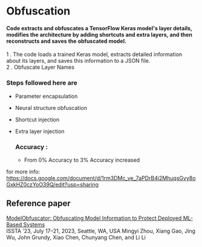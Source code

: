 # Obfuscation

#### Code extracts and obfuscates a TensorFlow Keras model's layer details, modifies the architecture by adding shortcuts and extra layers, and then reconstructs and saves the obfuscated model.

1 .  The code loads a trained Keras model, extracts detailed information about its layers, and saves this information to a JSON file. <br>
2 .  Obfuscate Layer Names 


### Steps followed here are
- Parameter encapsulation
- Neural structure obfuscation
- Shortcut injection
- Extra layer injection

  ### Accuracy :
  - From 0% Accuracy to 3% Accuracy increased

for more info: https://docs.google.com/document/d/1rm3DMc_ye_7aPDrB4i2MhuqsGvy8oGxkHZ0czYoO39Q/edit?usp=sharing 
## Reference paper
[ModelObfuscator: Obfuscating Model Information to Protect Deployed ML-Based Systems](https://arxiv.org/pdf/2306.06112)<br>
ISSTA ’23, July 17–21, 2023, Seattle, WA, USA Mingyi Zhou, Xiang Gao, Jing Wu, John Grundy, Xiao Chen, Chunyang Chen, and Li Li
